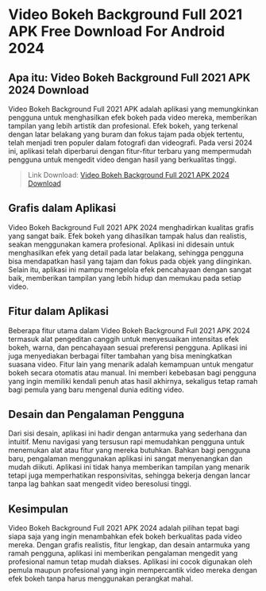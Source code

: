 # Video Bokeh Background Full 2021 APK Free Download For Android 2024

## Apa itu: Video Bokeh Background Full 2021 APK 2024 Download

Video Bokeh Background Full 2021 APK adalah aplikasi yang memungkinkan pengguna untuk menghasilkan efek bokeh pada video mereka, memberikan tampilan yang lebih artistik dan profesional. Efek bokeh, yang terkenal dengan latar belakang yang buram dan fokus tajam pada objek tertentu, telah menjadi tren populer dalam fotografi dan videografi. Pada versi 2024 ini, aplikasi telah diperbarui dengan fitur-fitur terbaru yang mempermudah pengguna untuk mengedit video dengan hasil yang berkualitas tinggi.
>Link Download: [Video Bokeh Background Full 2021 APK 2024 Download](https://bit.ly/4hE3cgM)

## Grafis dalam Aplikasi

Video Bokeh Background Full 2021 APK 2024 menghadirkan kualitas grafis yang sangat baik. Efek bokeh yang dihasilkan tampak halus dan realistis, seakan menggunakan kamera profesional. Aplikasi ini didesain untuk menghasilkan efek yang detail pada latar belakang, sehingga pengguna bisa mendapatkan hasil yang tajam dan fokus pada objek yang diinginkan. Selain itu, aplikasi ini mampu mengelola efek pencahayaan dengan sangat baik, memberikan tampilan yang lebih hidup dan memukau pada setiap video.

## Fitur dalam Aplikasi

Beberapa fitur utama dalam Video Bokeh Background Full 2021 APK 2024 termasuk alat pengeditan canggih untuk menyesuaikan intensitas efek bokeh, warna, dan pencahayaan sesuai preferensi pengguna. Aplikasi ini juga menyediakan berbagai filter tambahan yang bisa meningkatkan suasana video. Fitur lain yang menarik adalah kemampuan untuk mengatur bokeh secara otomatis atau manual. Ini memberi kebebasan bagi pengguna yang ingin memiliki kendali penuh atas hasil akhirnya, sekaligus tetap ramah bagi pemula yang baru mengenal dunia editing video.

## Desain dan Pengalaman Pengguna

Dari sisi desain, aplikasi ini hadir dengan antarmuka yang sederhana dan intuitif. Menu navigasi yang tersusun rapi memudahkan pengguna untuk menemukan alat atau fitur yang mereka butuhkan. Bahkan bagi pengguna baru, pengalaman menggunakan aplikasi ini sangat menyenangkan dan mudah diikuti. Aplikasi ini tidak hanya memberikan tampilan yang menarik tetapi juga memperhatikan responsivitas, sehingga bekerja dengan lancar tanpa lag bahkan saat mengedit video beresolusi tinggi.

## Kesimpulan

Video Bokeh Background Full 2021 APK 2024 adalah pilihan tepat bagi siapa saja yang ingin menambahkan efek bokeh berkualitas pada video mereka. Dengan grafis realistis, fitur lengkap, dan desain antarmuka yang ramah pengguna, aplikasi ini memberikan pengalaman mengedit yang profesional namun tetap mudah diakses. Aplikasi ini cocok digunakan oleh pemula maupun profesional yang ingin mempercantik video mereka dengan efek bokeh tanpa harus menggunakan perangkat mahal.
